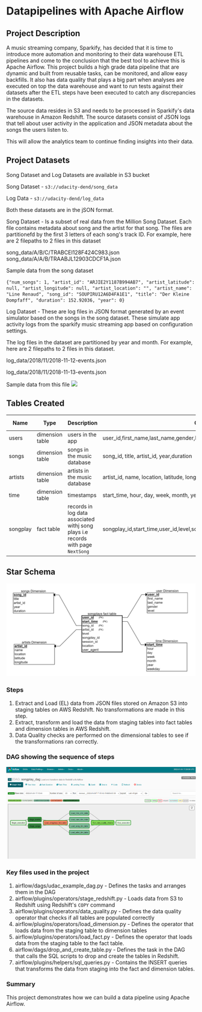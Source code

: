 # Datapipelines with Apache Airflow

## Project Description
A music streaming company, Sparkify, has decided that it is time to introduce more automation and monitoring to their data warehouse ETL pipelines and come to the conclusion that the best tool to achieve this is Apache Airflow.
This project builds a high grade data pipeline that are dynamic and built from reusable tasks, can be monitored, and allow easy backfills. It also has data quality that plays a big part when analyses are executed on top the data warehouse and want to run tests against their datasets after the ETL steps have been executed to catch any discrepancies in the datasets.

The source data resides in S3 and needs to be processed in Sparkify's data warehouse in Amazon Redshift. The source datasets consist of JSON logs that tell about user activity in the application and JSON metadata about the songs the users listen to.

This will allow the analytics team to continue finding insights into their data.

## Project Datasets
Song Dataset and Log Datasets are available in S3 bucket

Song Dataset - `s3://udacity-dend/song_data`

Log Data - `s3://udacity-dend/log_data`

Both these datasets are in the jSON format.

Song Dataset - Is a subset of real data from the Million Song Dataset. Each file contains metadata about song and the artist for that song. The files are partitionefd by the first 3 letters of each song's track ID. For example, here are 2 filepaths to 2 files in this dataset

song_data/A/B/C/TRABCEI128F424C983.json
song_data/A/A/B/TRAABJL12903CDCF1A.json

Sample data from the song dataset

```
{"num_songs": 1, "artist_id": "ARJIE2Y1187B994AB7", "artist_latitude": null, "artist_longitude": null, "artist_location": "", "artist_name": "Line Renaud", "song_id": "SOUPIRU12A6D4FA1E1", "title": "Der Kleine Dompfaff", "duration": 152.92036, "year": 0}
```

Log Dataset - These are log files in JSON format generated by an event simulator based on the songs in the song dataset. These simulate app activity logs from the sparkify music streaming app based on configuration settings.

The log files in the dataset are partitioned by year and month. For example, here are 2 filepaths to 2 files in this dataset.

log_data/2018/11/2018-11-12-events.json 

log_data/2018/11/2018-11-13-events.json

Sample data from this file
    ![](images/LogDataPic.png)


## Tables Created
|  Name | Type  | Description  | Columns  |  Partition Columns|  
|-------|-------|--------------|----------|------------------|
| users |  dimension table |users in the app   |  user_id,first_name,last_name,gender,level ||   
| songs |  dimension table |songs in the music database    | song_id, title, artist_id, year,duration | year, artist|  
| artists  | dimension table  | artists in the music database  | artist_id, name, location, latitude, longitude  ||   
| time |  dimension table |timestamps   |  start_time, hour, day, week, month, year, weekday |  year,month|
| songplay |  fact table | records in log data associated withj song plays i.e records with page `NextSong`  |  songplay_id,start_time,user_id,level,song_id,artist_id,session_id,location,user_agent| year,month|

## Star Schema 
![](images/Starschema.PNG)

### Steps
1. Extract and Load (EL) data from JSON files stored on Amazon S3 into staging tables on AWS Redshift. No transformations are made in this step.
2. Extract, transform and load the data from staging tables into fact tables and dimension tables in AWS Redshift.
3. Data Quality checks are performed on the dimensional tables to see if the transformations ran correctly.

### DAG showing the sequence of steps
![](images/AirFlow_Succesful_Execution.png)

### Key files used in the project
1. airflow/dags/udac_example_dag.py - Defines the tasks and arranges them in the DAG
2. airflow/plugins/operators/stage_redshift.py - Loads data from S3 to Redshift using Redshift's `COPY` command
3. airflow/plugins/operators/data_quality.py - Defines the data quality operator that checks if all tables are populated correctly
4. airflow/plugins/operators/load_dimension.py - Defines the operator that loads data from the staging table to dimension tables
5. airflow/plugins/operators/load_fact.py - Defines the operator that loads data from the staging table to the fact table.
6. airflow/dags/drop_and_create_table.py - Defines the task in the DAG that calls the SQL scripts to drop and create the tables in Redshift.
7. airflow/plugins/helpers/sql_queries.py - Contains the INSERT queries that transforms the data from staging into the fact and dimension tables.

### Summary
This project demonstrates how we can build a data pipeline using Apache Airflow.
